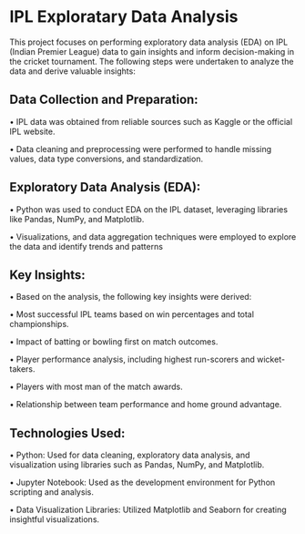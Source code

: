 # **IPL Exploratary Data Analysis**

This project focuses on performing exploratory data analysis (EDA) on IPL (Indian Premier League) data to gain insights and inform decision-making in the cricket tournament. The following steps were undertaken to analyze the data and derive valuable insights:

## **Data Collection and Preparation:**

•	IPL data was obtained from reliable sources such as Kaggle or the official IPL website.

•	Data cleaning and preprocessing were performed to handle missing values, data type conversions, and standardization.


## **Exploratory Data Analysis (EDA):**
•	Python was used to conduct EDA on the IPL dataset, leveraging libraries like Pandas, NumPy, and Matplotlib.

•	Visualizations, and data aggregation techniques were employed to explore the data and identify trends and patterns

## **Key Insights:**
•	Based on the analysis, the following key insights were derived:

•	Most successful IPL teams based on win percentages and total championships.

•	Impact of batting or bowling first on match outcomes.

•	Player performance analysis, including highest run-scorers and wicket-takers.

•	Players with most man of the match awards.

•	Relationship between team performance and home ground advantage.


## **Technologies Used:**

•	Python: Used for data cleaning, exploratory data analysis, and visualization using libraries such as Pandas, NumPy, and Matplotlib.

•	Jupyter Notebook: Used as the development environment for Python scripting and analysis.

•	Data Visualization Libraries: Utilized Matplotlib and Seaborn for creating insightful visualizations.
